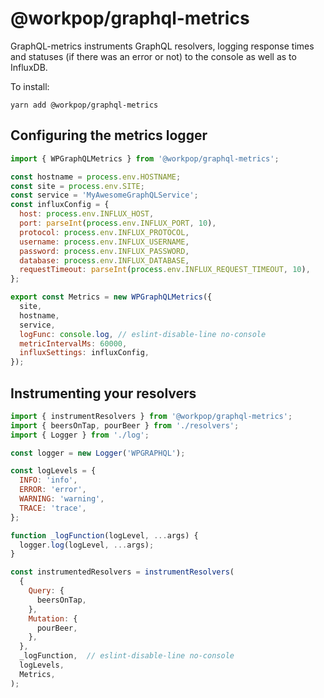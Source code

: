 # @workpop/graphql-metrics

GraphQL-metrics instruments GraphQL resolvers, logging response times and statuses (if there was an error or not) to the console as well as to InfluxDB.

To install:
```
yarn add @workpop/graphql-metrics
```

## Configuring the metrics logger
```javascript
import { WPGraphQLMetrics } from '@workpop/graphql-metrics';

const hostname = process.env.HOSTNAME;
const site = process.env.SITE;
const service = 'MyAwesomeGraphQLService';
const influxConfig = {
  host: process.env.INFLUX_HOST,
  port: parseInt(process.env.INFLUX_PORT, 10),
  protocol: process.env.INFLUX_PROTOCOL,
  username: process.env.INFLUX_USERNAME,
  password: process.env.INFLUX_PASSWORD,
  database: process.env.INFLUX_DATABASE,
  requestTimeout: parseInt(process.env.INFLUX_REQUEST_TIMEOUT, 10),
};

export const Metrics = new WPGraphQLMetrics({
  site,
  hostname,
  service,
  logFunc: console.log, // eslint-disable-line no-console
  metricIntervalMs: 60000,
  influxSettings: influxConfig,
});
```

## Instrumenting your resolvers
```javascript
import { instrumentResolvers } from '@workpop/graphql-metrics';
import { beersOnTap, pourBeer } from './resolvers';
import { Logger } from './log';

const logger = new Logger('WPGRAPHQL');

const logLevels = {
  INFO: 'info',
  ERROR: 'error',
  WARNING: 'warning',
  TRACE: 'trace',
};

function _logFunction(logLevel, ...args) {
  logger.log(logLevel, ...args);
}

const instrumentedResolvers = instrumentResolvers(
  {
    Query: {
      beersOnTap,
    },
    Mutation: {
      pourBeer,
    },
  },
  _logFunction,  // eslint-disable-line no-console
  logLevels,
  Metrics,
);

```
